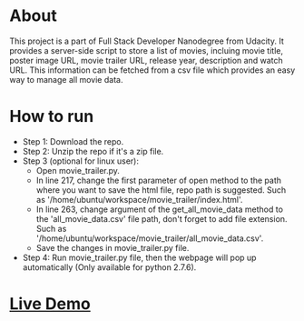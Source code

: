 # About

This project is a part of Full Stack Developer Nanodegree from Udacity.
It provides a server-side script to store a list of movies, incluing movie title, poster image URL, movie trailer URL, release year, description and watch URL.
This information can be fetched from a csv file which provides an easy way to manage all movie data.

# How to run


 * Step 1: Download the repo.
 * Step 2: Unzip the repo if it's a zip file. 
 * Step 3 (optional for linux user):  
      * Open movie_trailer.py.
      * In line 217, change the first parameter of open method to the path where you want to save the html file, repo path is suggested. Such as '/home/ubuntu/workspace/movie_trailer/index.html'.
      * In line 263, change argument of the get_all_movie_data method to the 'all_movie_data.csv' file path, don't forget to add file extension. Such as '/home/ubuntu/workspace/movie_trailer/all_movie_data.csv'.
      * Save the changes in movie_trailer.py file.
 * Step 4: Run movie_trailer.py file, then the webpage will pop up automatically (Only available for python 2.7.6).

# [Live Demo](https://himing.me/movie333)

